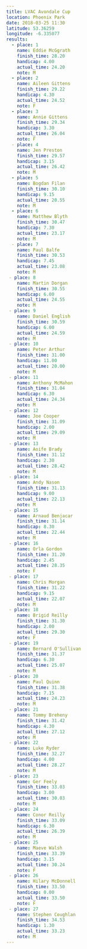 ```yaml
---
title: LVAC Avondale Cup
location: Phoenix Park
date: 2018-03-25 11:30
latitude: 53.36259
longitude: -6.335077
results:
  - place: 1
    name: Eddie McGgrath
    finish_time: 28.20
    handicap: 4.00
    actual_time: 24.20
    note: M
  - place: 2
    name: Aileen Gittens
    finish_time: 29.22
    handicap: 4.30
    actual_time: 24.52
    note: F
  - place: 3
    name: Annie Gittens
    finish_time: 29.34
    handicap: 3.30
    actual_time: 26.04
    note: F
  - place: 4
    name: Jen Preston
    finish_time: 29.57
    handicap: 3.15
    actual_time: 26.42
    note: M
  - place: 5
    name: Bogdan Filan
    finish_time: 30.10
    handicap: 9.15
    actual_time: 20.55
    note: M
  - place: 6
    name: Matthew Blyth
    finish_time: 30.47
    handicap: 7.30
    actual_time: 23.17
    note: M
  - place: 7
    name: Paul Balfe
    finish_time: 30.53
    handicap: 7.45
    actual_time: 23.08
    note: M
 - place: 8
    name: Martin Dorgan
    finish_time: 30.55
    handicap: 6.00
    actual_time: 24.55
    note: M
 - place: 9
    name: Daniel English
    finish_time: 30.59
    handicap: 6.00
    actual_time: 24.59
    note: M
 - place: 10
    name: Peter Arthur
    finish_time: 31.00
    handicap: 11.00
    actual_time: 20.00
    note: M
 - place: 11
    name: Anthony McMahon
    finish_time: 31.04
    handicap: 6.30
    actual_time: 24.34
    note: M
 - place: 12
    name: Joe Cooper
    finish_time: 31.09
    handicap: 2.00
    actual_time: 29.09
    note: M
 - place: 13
    name: Aoife Brady
    finish_time: 31.12
    handicap: 2.30
    actual_time: 28.42
    note: M
 - place: 14
    name: Andy Nason
    finish_time: 31.13
    handicap: 9.00
    actual_time: 22.13
    note: M
 - place: 15
    name: Arnaud Benjacar
    finish_time: 31.14
    handicap: 8.30
    actual_time: 22.44
    note: M
 - place: 16
    name: Orla Gordon
    finish_time: 31.20
    handicap: 2.45
    actual_time: 28.35
    note: F
 - place: 17
    name: Chris Morgan
    finish_time: 31.22
    handicap: 9.15
    actual_time: 22.07
    note: M
 - place: 18
    name: Brigid Reilly
    finish_time: 31.30
    handicap: 2.00
    actual_time: 29.30
    note: F
 - place: 19
    name: Bernard O'Sullivan
    finish_time: 31.37
    handicap: 6.30
    actual_time: 25.07
    note: M
 - place: 20
    name: Paul Quinn
    finish_time: 31.38
    handicap: 7.15
    actual_time: 24.23
    note: M
 - place: 21
    name: Tommy Breheny
    finish_time: 31.42
    handicap: 4.30
    actual_time: 27.12
    note: M
 - place: 22
    name: Luke Ryder
    finish_time: 32.27
    handicap: 4.00
    actual_time: 28.27
    note: M
 - place: 23
    name: Ger Feely
    finish_time: 33.03
    handicap: 3.00
    actual_time: 30.03
    note: M
 - place: 24
    name: Conor Reilly
    finish_time: 33.09
    handicap: 6.30
    actual_time: 26.39
    note: M
 - place: 25
    name: Maeve Walsh
    finish_time: 33.39
    handicap: 3.15
    actual_time: 30.24
    note: F
 - place: 26
    name: Hilary McDonnell
    finish_time: 33.50
    handicap: 0.00
    actual_time: 33.50
    note: F
 - place: 27
    name: Stephen Coughlan
    finish_time: 34.53
    handicap: 1.30
    actual_time: 33.23
    note: M
---
```

